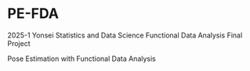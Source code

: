 # PE-FDA
2025-1 Yonsei Statistics and Data Science Functional Data Analysis Final Project

Pose Estimation with Functional Data Analysis
